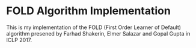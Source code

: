 # FOLD Algorithm Implementation

This is my implementation of the FOLD (First Order Learner of Default) algorithm presened by Farhad Shakerin, Elmer Salazar and Gopal Gupta in ICLP 2017.
